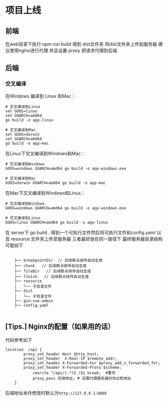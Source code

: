 # 项目上线

## 前端

在web目录下执行 npm run build 得到 dist文件夹 将dist文件夹上传到服务器 建议使用nginx进行代理 并且设置 proxy 把请求代理到后端

## 后端

### 交叉编译

在Windows 编译到 Linux 和Mac：
```
# 交叉编译到Linux
set GOOS=linux
set GOARCH=amd64
go build -o app-linux

# 交叉编译到Mac
set GOOS=darwin
set GOARCH=amd64
go build -o app-mac
```

在Linux下交叉编译到Windows和Mac：

```
# 交叉编译到Windows
GOOS=windows GOARCH=amd64 go build -o app-windows.exe

# 交叉编译到Mac
GOOS=darwin GOARCH=amd64 go build -o app-mac
```

在Mac下交叉编译到Windows和Linux：

```
# 交叉编译到Windows
GOOS=windows GOARCH=amd64 go build -o app-windows.exe

# 交叉编译到Linux
GOOS=linux GOARCH=amd64 go build -o app-linux
```



在 server下 go build . 得到一个可执行文件然后将可执行文件和config.yaml 以及 resource 文件夹上传至服务器 三者最好放在同一路径下 最终服务器目录结构可能如下 

```

    ├── breakpointDir  // 后续断点续传自动生成
    ├── chunk   // 后续断点续传自动生成
    ├── fileDir   // 后续断点续传自动生成
    ├── finish   // 后续断点续传自动生成
    ├── resource
    │   └── 子目录文件					
    ├── dist
    │   └── 子目录文件
    ├── gin-vue-admin
    ├── config.yaml
    
```

## [Tips.] Nginx的配置（如果用的话）

代码参考如下

```nginx
location  /api {
  		proxy_set_header Host $http_host;
		proxy_set_header  X-Real-IP $remote_addr;
		proxy_set_header X-Forwarded-For $proxy_add_x_forwarded_for;
		proxy_set_header X-Forwarded-Proto $scheme;
    		rewrite ^/api/(.*)$ /$1 break;  #重写
    		proxy_pass 后端地址; # 设置代理服务器的协议和地址
    }
```

后端地址未作修改时默认为```http://127.0.0.1:8888```
